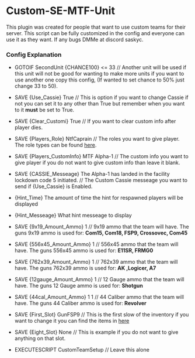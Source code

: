 # Custom-SE-MTF-Unit
This plugin was created for people that want to use custom teams for their server. This script can be fully customized in the config and everyone can use it as they want. If any bugs DMMe at discord saskyc.

### Config Explanation

* GOTOIF SecondUnit {CHANCE100} <= 33 // Another unit will be used if this unit will not be good for wanting to make more units if you want to use another one copy this config, (If wanted to set chance to 50% just change 33 to 50).

* SAVE {Use_Cassie} True // This is option if you want to change Cassie if not you can set it to any other than True but remember when you want to it **must** be set to True.
  
* SAVE {Clear_Customi} True // If you want to clear custom info after player dies.
  
* SAVE {Players_Role} NtfCaprain // The roles you want to give player. The role types can be found [here](https://exiled-team.github.io/Web/docs/Resources/Intro#roletype-team-side-and-faction).
  
* SAVE {Players_CustomInfo} MTF Alpha-1 // The custom info you want to give player if you do not want to give custom info than leave it blank.

* SAVE {CASSIE_Messeage} The Alpha-1 has landed in the facility lockdown code 5 initiated. // The Custom Cassie messeage you want to send if {Use_Cassie} is Enabled.

* {Hint_Time} The amount of time the hint for respawned players will be displayed

* {Hint_Messeage} What hint messeage to display

* SAVE {9x19_Amount_Ammo} 1 // 9x19 ammo that the team will have. The guns 9x19 ammo is used for: **Com15, Com18, FSP9, Crossovec, Com45**
* SAVE {556x45_Amount_Ammo} 1 // 556x45 ammo that the team will have. The guns 556x45 ammo is used for: **E11SR, FRMG0**
* SAVE {762x39_Amount_Ammo} 1 // 762x39 ammo that the team will have. The guns 762x39 ammo is used for: **AK ,Logicer, A7**
* SAVE {12gauge_Amount_Ammo} 1 // 12 Gauge ammo that the team will have. The guns 12 Gauge ammo is used for: **Shotgun**
* SAVE {44cal_Amount_Ammo} 1 1 // 44 Caliber ammo that the team will have. The guns 44 Caliber ammo is used for: **Revolver**

* SAVE {First_Slot} GunFSP9 // This is the first slow of the inventory if you want to change it you can find the items in [here](https://exiled-team.github.io/Web/docs/Resources/Intro#itemtype)

* SAVE {Eight_Slot} None // This is example if you do not want to give anything on that slot.

* EXECUTESCRIPT CustomTeamSetup // Leave this alone
